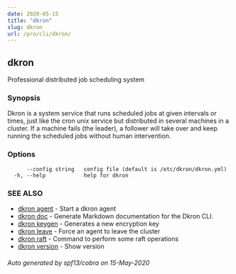 ```yaml
---
date: 2020-05-15
title: "dkron"
slug: dkron
url: /pro/cli/dkron/
---
```

## dkron

Professional distributed job scheduling system

### Synopsis

Dkron is a system service that runs scheduled jobs at given intervals or times,
just like the cron unix service but distributed in several machines in a cluster.
If a machine fails (the leader), a follower will take over and keep running the scheduled jobs without human intervention.

### Options

```
      --config string   config file (default is /etc/dkron/dkron.yml)
  -h, --help            help for dkron
```

### SEE ALSO

* [dkron agent](/docs/cli/dkron_agent/)	 - Start a dkron agent
* [dkron doc](/docs/cli/dkron_doc/)	 - Generate Markdown documentation for the Dkron CLI.
* [dkron keygen](/docs/cli/dkron_keygen/)	 - Generates a new encryption key
* [dkron leave](/docs/cli/dkron_leave/)	 - Force an agent to leave the cluster
* [dkron raft](/docs/cli/dkron_raft/)	 - Command to perform some raft operations
* [dkron version](/docs/cli/dkron_version/)	 - Show version

###### Auto generated by spf13/cobra on 15-May-2020
